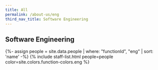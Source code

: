 ```yaml
---
title: All
permalink: /about-us/eng
third_nav_title: Software Engineering
---
```


## **Software Engineering**

{%- assign people = site.data.people | where: "functionId", "eng" | sort: 'name' -%}
{% include staff-list.html people=people color=site.colors.function-colors.eng %}
